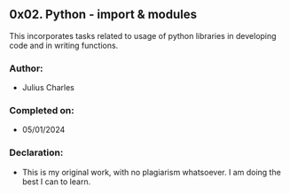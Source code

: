 ## 0x02. Python - import & modules
This incorporates tasks related to usage of python libraries in developing code and in writing functions.


### Author:
+ Julius Charles

### Completed on:
+ 05/01/2024

### Declaration:
+ This is my original work, with no plagiarism whatsoever. I am doing the best I can to learn.